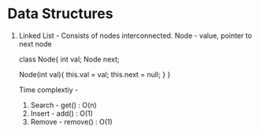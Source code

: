 # Data Structures

1. Linked List - 
    Consists of nodes interconnected.
    Node - value, pointer to next node

    class Node{
      int val;
      Node next;

      Node(int val){
        this.val = val;
        this.next = null;
      }
    }

    Time complextiy - 
    1. Search - get() : O(n)
    2. Insert - add() : O(1)
    3. Remove - remove() : O(1)


  
    
